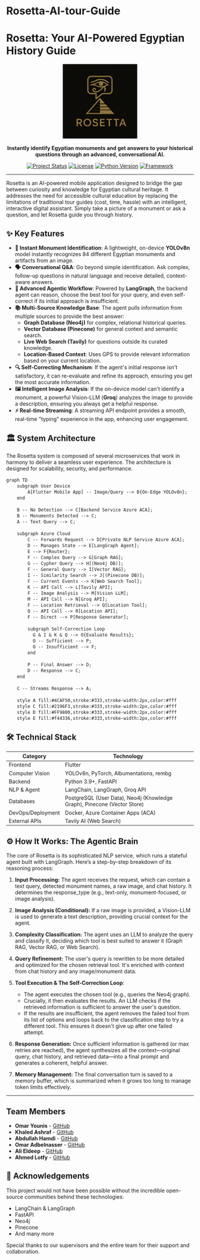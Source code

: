# Rosetta-AI-tour-Guide

# Rosetta: Your AI-Powered Egyptian History Guide

<div align="center">
  <img src="logo.png" alt="Rosetta Logo" width="200"/>
</div>

<p align="center">
  <strong>Instantly identify Egyptian monuments and get answers to your historical questions through an advanced, conversational AI.</strong>
</p>

<p align="center">
  <a href="#"><img alt="Project Status" src="https://img.shields.io/badge/status-active-brightgreen"></a>
  <a href="#"><img alt="License" src="https://img.shields.io/badge/license-MIT-blue"></a>
  <a href="#"><img alt="Python Version" src="https://img.shields.io/badge/python-3.9+-blueviolet"></a>
  <a href="#"><img alt="Framework" src="https://img.shields.io/badge/framework-FastAPI_&_LangGraph-important"></a>
</p>

---

Rosetta is an AI-powered mobile application designed to bridge the gap between curiosity and knowledge for Egyptian cultural heritage. It addresses the need for accessible cultural education by replacing the limitations of traditional tour guides (cost, time, hassle) with an intelligent, interactive digital assistant. Simply take a picture of a monument or ask a question, and let Rosetta guide you through history.

## ✨ Key Features

- **📸 Instant Monument Identification**: A lightweight, on-device **YOLOv8n** model instantly recognizes 84 different Egyptian monuments and artifacts from an image.
- **🗣️ Conversational Q&A**: Go beyond simple identification. Ask complex, follow-up questions in natural language and receive detailed, context-aware answers.
- **🧠 Advanced Agentic Workflow**: Powered by **LangGraph**, the backend agent can reason, choose the best tool for your query, and even self-correct if its initial approach is insufficient.
- **📚 Multi-Source Knowledge Base**: The agent pulls information from multiple sources to provide the best answer:
  - **Graph Database (Neo4j)** for complex, relational historical queries.
  - **Vector Database (Pinecone)** for general context and semantic search.
  - **Live Web Search (Tavily)** for questions outside its curated knowledge.
  - **Location-Based Context**: Uses GPS to provide relevant information based on your current location.
- **🔍 Self-Correcting Mechanism**: If the agent's initial response isn't satisfactory, it can re-evaluate and refine its approach, ensuring you get the most accurate information.
- **🖼️ Intelligent Image Analysis**: If the on-device model can't identify a monument, a powerful Vision-LLM (**Groq**) analyzes the image to provide a description, ensuring you always get a helpful response.
- **⚡ Real-time Streaming**: A streaming API endpoint provides a smooth, real-time "typing" experience in the app, enhancing user engagement.

## 🏛️ System Architecture

The Rosetta system is composed of several microservices that work in harmony to deliver a seamless user experience. The architecture is designed for scalability, security, and performance.

```mermaid
graph TD
    subgraph User Device
        A[Flutter Mobile App] -- Image/Query --> B{On-Edge YOLOv8n};
    end

    B -- No Detection --> C[Backend Service Azure ACA];
    B -- Monuments Detected --> C;
    A -- Text Query --> C;

    subgraph Azure Cloud
        C -- Forwards Request --> D[Private NLP Service Azure ACA];
        D -- Manages State --> E[LangGraph Agent];
        E --> F{Router};
        F -- Complex Query --> G[Graph RAG];
        G -- Cypher Query --> H[(Neo4j DB)];
        F -- General Query --> I[Vector RAG];
        I -- Similarity Search --> J[(Pinecone DB)];
        F -- Current Events --> K[Web Search Tool];
        K -- API Call --> L[Tavily API];
        F -- Image Analysis --> M[Vision LLM];
        M -- API Call --> N[Groq API];
        F -- Location Retrieval --> Q[Location Tool];
        Q -- API Call --> R[Location API];
        F -- Direct --> P[Response Generator];

        subgraph Self-Correction Loop
          G & I & K & Q --> O{Evaluate Results};
          O -- Sufficient --> P;
          O -- Insufficient --> F;
        end

        P -- Final Answer --> D;
        D -- Response --> C;
    end

    C -- Streams Response --> A;

    style A fill:#4CAF50,stroke:#333,stroke-width:2px,color:#fff
    style C fill:#2196F3,stroke:#333,stroke-width:2px,color:#fff
    style D fill:#FF9800,stroke:#333,stroke-width:2px,color:#fff
    style E fill:#f44336,stroke:#333,stroke-width:2px,color:#fff
```

## 🛠️ Technical Stack

| Category            | Technology                                                                 |
|---------------------|----------------------------------------------------------------------------|
| Frontend            | Flutter                                                                    |
| Computer Vision     | YOLOv8n, PyTorch, Albumentations, rembg                                    |
| Backend             | Python 3.9+, FastAPI                                                       |
| NLP & Agent         | LangChain, LangGraph, Groq API                                             |
| Databases           | PostgreSQL (User Data), Neo4j (Knowledge Graph), Pinecone (Vector Store)   |
| DevOps/Deployment   | Docker, Azure Container Apps (ACA)                                         |
| External APIs       | Tavily AI (Web Search)                                                     |

## ⚙️ How It Works: The Agentic Brain

The core of Rosetta is its sophisticated NLP service, which runs a stateful agent built with LangGraph. Here’s a step-by-step breakdown of its reasoning process:

1. **Input Processing:** The agent receives the request, which can contain a text query, detected monument names, a raw image, and chat history. It determines the response_type (e.g., text-only, monument-focused, or image analysis).

2. **Image Analysis (Conditional):** If a raw image is provided, a Vision-LLM is used to generate a text description, providing crucial context for the agent.

3. **Complexity Classification:** The agent uses an LLM to analyze the query and classify it, deciding which tool is best suited to answer it (Graph RAG, Vector RAG, or Web Search).

4. **Query Refinement:** The user's query is rewritten to be more detailed and optimized for the chosen retrieval tool. It's enriched with context from chat history and any image/monument data.

5. **Tool Execution & The Self-Correction Loop**:
    - The agent executes the chosen tool (e.g., queries the Neo4j graph).
    - Crucially, it then evaluates the results. An LLM checks if the retrieved information is sufficient to answer the user's question.
    - If the results are insufficient, the agent removes the failed tool from its list of options and loops back to the classification step to try a different tool. This ensures it doesn't give up after one failed attempt.

6. **Response Generation:** Once sufficient information is gathered (or max retries are reached), the agent synthesizes all the context—original query, chat history, and retrieved data—into a final prompt and generates a coherent, helpful answer.

7. **Memory Management:** The final conversation turn is saved to a memory buffer, which is summarized when it grows too long to manage token limits effectively.



---

## Team Members

- **Omar Younis** - [GitHub](https://github.com/oyounis19)
- **Khaled Ashraf** - [GitHub](https://github.com/khaaaleed-5)
- **Abdullah Hamdi** - [GitHub](https://github.com/AbdullaAlshayeb)
- **Omar Adbelnasser** - [GitHub](https://github.com/Omar2002po)
- **Ali Eldeep** - [GitHub](https://github.com/Eldeep1)
- **Ahmed Lotfy** - [GitHub](https://github.com/Ahmed-Ebrahim-23)

## 🙏 Acknowledgements

This project would not have been possible without the incredible open-source communities behind these technologies:

- LangChain & LangGraph
- FastAPI
- Neo4j
- Pinecone
- And many more

Special thanks to our supervisors and the entire team for their support and collaboration.
